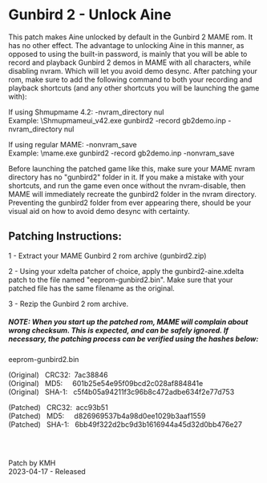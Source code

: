 # **Gunbird 2 - Unlock Aine**

This patch makes Aine unlocked by default in the Gunbird 2 MAME rom. It has no other effect. The advantage to unlocking Aine in this manner, as opposed to using the built-in password, is mainly that you will be able to record and playback Gunbird 2 demos in MAME with all characters, while disabling nvram. Which will let you avoid demo desync. After patching your rom, make sure to add the following command to both your recording and playback shortcuts (and any other shortcuts you will be launching the game with):  

If using Shmupmame 4.2:  -nvram_directory nul          
Example: \Shmupmameui_v42.exe gunbird2 -record gb2demo.inp -nvram_directory nul

If using regular MAME:    -nonvram_save                 
Example: \mame.exe gunbird2 -record gb2demo.inp -nonvram_save  

Before launching the patched game like this, make sure your MAME nvram directory has no "gunbird2" folder in it. If you make a mistake with your shortcuts, and run the game even once without the nvram-disable, then MAME will immediately recreate the gunbird2 folder in the nvram directory. Preventing the gunbird2 folder from ever appearing there, should be your visual aid on how to avoid demo desync with certainty.

## Patching Instructions:

1 - Extract your MAME Gunbird 2 rom archive (gunbird2.zip)

2 - Using your xdelta patcher of choice, apply the gunbird2-aine.xdelta patch to the file named "eeprom-gunbird2.bin". Make sure that your patched file has the same filename as the original.

3 - Rezip the Gunbird 2 rom archive.
  
  
##### NOTE: When you start up the patched rom, MAME will complain about wrong checksum. This is expected, and can be safely ignored. If necessary, the patching process can be verified using the hashes below:
  
eeprom-gunbird2.bin

(Original) &nbsp; CRC32:&nbsp; 7ac38846  
(Original) &nbsp; MD5:  &nbsp; &nbsp;   601b25e54e95f09bcd2c028af884841e  
(Original) &nbsp; SHA-1: &nbsp; c5f4b05a94211f3c96b8c472adbe634f2e77d753  
  
(Patched) &nbsp; CRC32:&nbsp; acc93b51  
(Patched) &nbsp; MD5:  &nbsp; &nbsp;   d826969537b4a98d0ee1029b3aaf1559  
(Patched) &nbsp;  SHA-1: &nbsp; 6bb49f322d2bc9d3b1616944a45d32d0bb476e27  

&nbsp;
##

Patch by KMH  
2023-04-17 - Released
